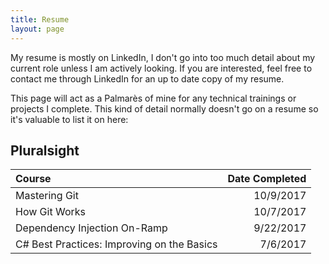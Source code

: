 ```yaml
---
title: Resume
layout: page
---
```


My resume is mostly on LinkedIn, I don't go into too much detail about my current role unless
I am actively looking. If you are interested, feel free to contact me through LinkedIn for an
up to date copy of my resume.

This page will act as a Palmarès of mine for any technical trainings or projects I complete. This kind of detail
normally doesn't go on a resume so it's valuable to list it on here:

## Pluralsight

|Course | Date Completed|
|:---|---:|
| Mastering Git | 10/9/2017 |
| How Git Works | 10/7/2017 |
| Dependency Injection On-Ramp | 9/22/2017 |
| C# Best Practices: Improving on the Basics | 7/6/2017
